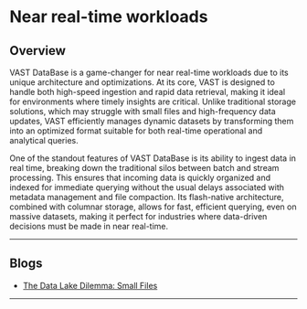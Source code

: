 # Near real-time workloads

## Overview

VAST DataBase is a game-changer for near real-time workloads due to its unique architecture and optimizations. At its core, VAST is designed to handle both high-speed ingestion and rapid data retrieval, making it ideal for environments where timely insights are critical. Unlike traditional storage solutions, which may struggle with small files and high-frequency data updates, VAST efficiently manages dynamic datasets by transforming them into an optimized format suitable for both real-time operational and analytical queries.

One of the standout features of VAST DataBase is its ability to ingest data in real time, breaking down the traditional silos between batch and stream processing. This ensures that incoming data is quickly organized and indexed for immediate querying without the usual delays associated with metadata management and file compaction. Its flash-native architecture, combined with columnar storage, allows for fast, efficient querying, even on massive datasets, making it perfect for industries where data-driven decisions must be made in near real-time.

<hr/>

## Blogs

- [The Data Lake Dilemma: Small Files](https://www.vastdata.com/blog/the-data-lake-dilemma)

<hr/>
